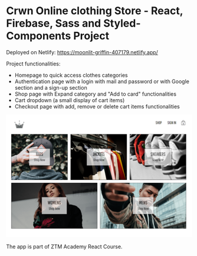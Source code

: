 # Crwn Online clothing Store - React, Firebase, Sass and Styled-Components Project

Deployed on Netlify: https://moonlit-griffin-407179.netlify.app/

Project functionalities:

- Homepage to quick access clothes categories
- Authentication page with a login with mail and password or with Google section and a sign-up section
- Shop page with Expand category and "Add to card" functionalities
- Cart dropdown (a small display of cart items)
- Checkout page with add, remove or delete cart items functionalities

![screenshot](screenshot.png)

The app is part of ZTM Academy React Course.
